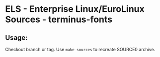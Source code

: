 # ELS - Enterprise Linux/EuroLinux Sources - terminus-fonts
 
## Usage:
  Checkout branch or tag. Use `make sources` to recreate  SOURCE0 archive.

